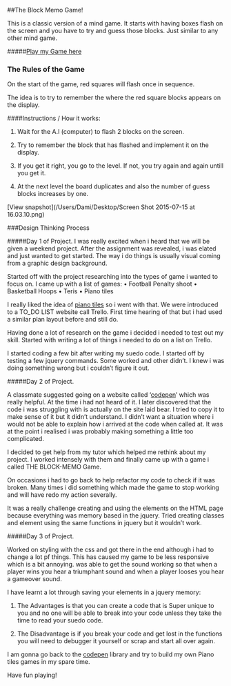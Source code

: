 ##The Block Memo Game!

This is a classic version of a mind game. It starts with having boxes flash on the screen and you have to try and guess those blocks. Just similar to any other mind game.

#####[Play my Game here](https://classique-madame-3190.herokuapp.com/)

### The Rules of the Game

On the start of the game, red squares willflash once in sequence.The idea is to try to remember the  where the red square blocks appears on the display.

####Instructions / How it works:1. Wait for the A.I (computer) to flash 2 blocks on the screen.
2. Try to remember the block that has flashed and implement it on the display.
3. If you get it right, you go to the level. If not, you try again and again untill you get it.
4. At the next level the board duplicates and also the number of guess blocks increases by one.[View snapshot](/Users/Dami/Desktop/Screen Shot 2015-07-15 at 16.03.10.png)


###Design Thinking Process#####Day 1 of Project.
I was really excited when i heard that we will be given a weekend project. After the assignment was revealed, i was elated and just wanted to get started. The way i do things is usually visual coming from a graphic design background.

Started off with the project researching into the types of game i wanted to focus on.
I came up with a list of games:
     • Football Penalty shoot
     • Basketball Hoops
     • Teris
     • Piano tiles

I really liked the idea of [piano tiles](http://tanksw.com/piano-tiles/) so i went with that. We were introduced to a TO_DO LIST website call Trello. First time hearing of that but i had used a similar plan layout before and still do.

Having done a lot of research on the game i decided i needed to test out my skill.
Started with writing a lot of things i needed to do on a list on Trello.

I started coding a few bit after writing my suedo code. I started off by testing a few jquery commands. Some worked and other didn’t. I knew i was doing something wrong but i couldn’t figure it out. 



#####Day 2 of Project.

A classmate suggested going on a website called ‘[codepen](http://codepen.io/)’ which was really helpful. At the time i had not heard of it. I later discovered that the code i was struggling with is actually on the site laid bear. I tried to copy it to make sense of it but it didn’t understand. I didn’t want a situation where i would not be able to explain how i arrived at the code when called at. It was at the point i realised i was probably making something a little too complicated.

I decided to get help from my tutor which helped me rethink about my project. I worked intensely with them and finally came up with a game i called THE BLOCK-MEMO Game.

On occasions i had to go back to help refactor my code to check if it was broken. Many times i did something which made the game to stop working and will have redo my action severally. 

It was a really challenge creating and using the elements on the HTML page because everything was memory based in the jquery. Tried creating classes and element using the same functions in jquery but it wouldn’t work. 




#####Day 3 of Project.

Worked on styling with the css and got there in the end although i had to change a lot pf things. This has caused my game to be less responsive which is a bit annoying. was able to get the sound working so that when a player wins you hear a triumphant sound and when a player looses you hear a gameover sound.

I have learnt a lot through saving your elements in a jquery memory:

1. The Advantages is that you can create a code that is Super unique to you and no one will be able to break into your code unless they take the time to read your suedo code.

2. The Disadvantage is if you break your code and get lost in the functions you will need to debugger it yourself or scrap and start all over again.

I am gonna go back to the [codepen](http://codepen.io/) library and try to build my own Piano tiles games in my spare time.


Have fun playing!
